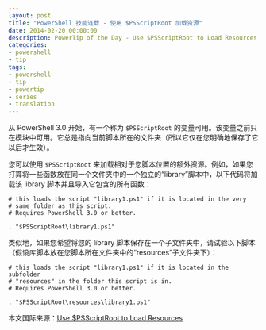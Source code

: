 ```yaml
---
layout: post
title: "PowerShell 技能连载 - 使用 $PSScriptRoot 加载资源"
date: 2014-02-20 00:00:00
description: PowerTip of the Day - Use $PSScriptRoot to Load Resources
categories:
- powershell
- tip
tags:
- powershell
- tip
- powertip
- series
- translation
---
```

从 PowerShell 3.0 开始，有一个称为 `$PSScriptRoot` 的变量可用。该变量之前只在模块中可用。它总是指向当前脚本所在的文件夹（所以它仅在您明确地保存了它以后才生效）。

您可以使用 `$PSScriptRoot` 来加载相对于您脚本位置的额外资源。例如，如果您打算将一些函数放在同一个文件夹中的一个独立的“library”脚本中，以下代码将加载该 library 脚本并且导入它包含的所有函数：

	# this loads the script "library1.ps1" if it is located in the very
	# same folder as this script.
	# Requires PowerShell 3.0 or better.
	
	. "$PSScriptRoot\library1.ps1"

类似地，如果您希望将您的 library 脚本保存在一个子文件夹中，请试验以下脚本（假设库脚本放在您脚本所在文件夹中的“resources”子文件夹下）：

	# this loads the script "library1.ps1" if it is located in the subfolder
	# "resources" in the folder this script is in.
	# Requires PowerShell 3.0 or better.
	
	. "$PSScriptRoot\resources\library1.ps1"

<!--more-->
本文国际来源：[Use $PSScriptRoot to Load Resources](http://community.idera.com/powershell/powertips/b/tips/posts/use-psscriptroot-to-load-resources)
